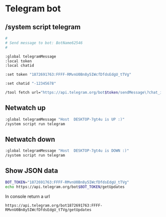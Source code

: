 # Telegram bot
## /system script telegram

```bash
#
# Send message to bot: BotName62546
#

:global telegramMessage
:local token
:local chatid

:set token "1872691763:FFFF-RMvnU0Bn8y5IWcfDfdsEdgU_tTVg"

:set chatid "-12345678"

/tool fetch url="https://api.telegram.org/bot$token/sendMessage\?chat_id=$chatid&text=$telegramMessage"
```

## Netwatch up
```bash
:global telegramMessage "Host  DESKTOP-7gt4u is UP :)"
/system script run telegram
```

## Netwatch down
```bash
:global telegramMessage "Host  DESKTOP-7gt4u is DOWN :)"
/system script run telegram
```

## Show JSON data

```bash
BOT_TOKEN="1872691763:FFFF-RMvnU0Bn8y5IWcfDfdsEdgU_tTVg"
echo https://api.telegram.org/bot$BOT_TOKEN/getUpdates
```
In console return a url

```
https://api.telegram.org/bot1872691763:FFFF-RMvnU0Bn8y5IWcfDfdsEdgU_tTVg/getUpdates
```

